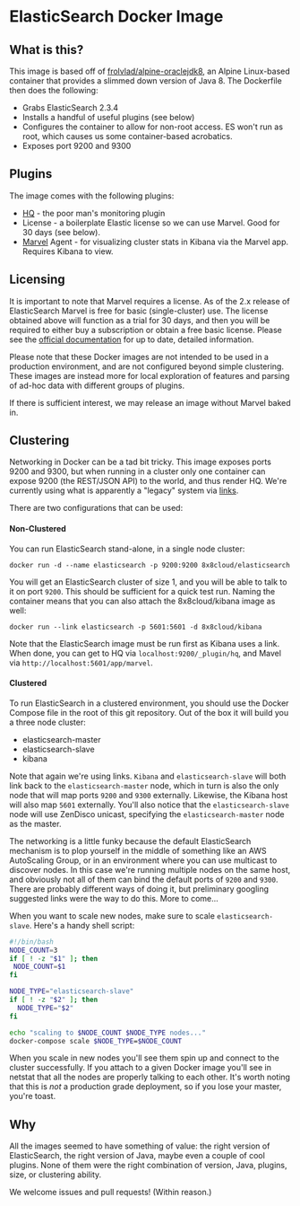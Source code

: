 ElasticSearch Docker Image
=============
## What is this?

This image is based off of [frolvlad/alpine-oraclejdk8](https://hub.docker.com/r/frolvlad/alpine-oraclejdk8/), an Alpine Linux-based container that provides a slimmed down version of Java 8. The Dockerfile then does the following:
 * Grabs ElasticSearch 2.3.4
 * Installs a handful of useful plugins (see below)
 * Configures the container to allow for non-root access. ES won't run as root, which causes us some container-based acrobatics.
 * Exposes port 9200 and 9300

## Plugins

The image comes with the following plugins:
 * [HQ](https://github.com/royrusso/elasticsearch-HQ) - the poor man's monitoring plugin
 * License - a boilerplate Elastic license so we can use Marvel. Good for 30 days (see below).
 * [Marvel](https://www.elastic.co/products/marvel) Agent - for visualizing cluster stats in Kibana via the Marvel app. Requires Kibana to view.

## Licensing

It is important to note that Marvel requires a license. As of the 2.x release of ElasticSearch Marvel is free for basic (single-cluster) use. The license obtained above will function as a trial for 30 days, and then you will be required to either buy a subscription or obtain a free basic license. Please see the [official documentation](https://www.elastic.co/guide/en/marvel/current/license-management.html) for up to date, detailed information.

Please note that these Docker images are not intended to be used in a production environment, and are not configured beyond simple clustering. These images are instead more for local exploration of features and parsing of ad-hoc data with different groups of plugins.

If there is sufficient interest, we may release an image without Marvel baked in.

## Clustering

Networking in Docker can be a tad bit tricky. This image exposes ports 9200 and 9300, but when running in a cluster only one container can expose 9200 (the REST/JSON API) to the world, and thus render HQ. We're currently using what is apparently a "legacy" system via [links](https://docs.docker.com/engine/userguide/networking/default_network/dockerlinks/#/connect-with-the-linking-system).

There are two configurations that can be used:

#### Non-Clustered
You can run ElasticSearch stand-alone, in a single node cluster:

```
docker run -d --name elasticsearch -p 9200:9200 8x8cloud/elasticsearch
```
You will get an ElasticSearch cluster of size 1, and you will be able to talk to it on port `9200`. This should be sufficient for a quick test run. Naming the container means that you can also attach the 8x8cloud/kibana image as well:

```
docker run --link elasticsearch -p 5601:5601 -d 8x8cloud/kibana
```

Note that the ElasticSearch image must be run first as Kibana uses a link. When done, you can get to HQ via `localhost:9200/_plugin/hq`, and Mavel via `http://localhost:5601/app/marvel`.


#### Clustered
To run ElasticSearch in a clustered environment, you should use the Docker Compose file in the root of this git repository. Out of the box it will build you a three node cluster:

 * elasticsearch-master
 * elasticsearch-slave
 * kibana

Note that again we're using links. `Kibana` and `elasticsearch-slave` will both link back to the `elasticsearch-master` node, which in turn is also the only node that will map ports `9200` and `9300` externally. Likewise, the Kibana host will also map `5601` externally. You'll also notice that the `elasticsearch-slave` node will use ZenDisco unicast, specifying the `elasticsearch-master` node as the master.

The networking is a little funky because the default ElasticSearch mechanism is to plop yourself in the middle of something like an AWS AutoScaling Group, or in an environment where you can use multicast to discover nodes. In this case we're running multiple nodes on the same host, and obviously not all of them can bind the default ports of `9200` and `9300`. There are probably different ways of doing it, but preliminary googling suggested links were the way to do this. More to come...

When you want to scale new nodes, make sure to scale `elasticsearch-slave`. Here's a handy shell script:

```bash
#!/bin/bash
NODE_COUNT=3
if [ ! -z "$1" ]; then
 NODE_COUNT=$1
fi

NODE_TYPE="elasticsearch-slave"
if [ ! -z "$2" ]; then
  NODE_TYPE="$2"
fi

echo "scaling to $NODE_COUNT $NODE_TYPE nodes..."
docker-compose scale $NODE_TYPE=$NODE_COUNT
```

When you scale in new nodes you'll see them spin up and connect to the cluster successfully. If you attach to a given Docker image you'll see in netstat that all the nodes are properly talking to each other. It's worth noting that this is *not* a production grade deployment, so if you lose your master, you're toast.

## Why

All the images seemed to have something of value: the right version of ElasticSearch, the right version of Java, maybe even a couple of cool plugins. None of them were the right combination of version, Java, plugins, size, or clustering ability.

We welcome issues and pull requests! (Within reason.)
